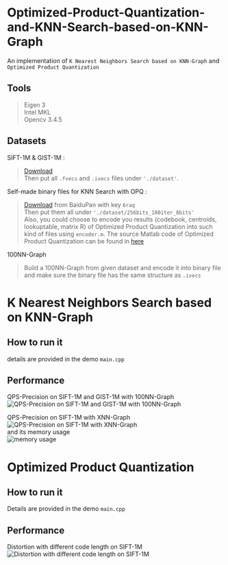 # Optimized-Product-Quantization-and-KNN-Search-based-on-KNN-Graph

An implementation of `K Nearest Neighbors Search based on KNN-Graph` and `Optimized Product Quantization`

## Tools
>Eigen 3<br/>
>Intel MKL<br/>
>Opencv 3.4.5<br/>

## Datasets

  SIFT-1M & GIST-1M : 
  >[Download](http://corpus-texmex.irisa.fr)<br/>
  >Then put all `.fvecs` and `.ivecs` files under `'./dataset'`.<br/>
  
  Self-made binary files for KNN Search with OPQ : 
  >[Download](https://pan.baidu.com/s/1EeZ1uQQ8P7j1n9Y_agqg_A) from BaiduPan with key `6raq`<br/>
  >Then put them all under `'./dataset/256bits_100iter_8bits'`<br/>
  >Also, you could choose to encode you results (codebook, centroids, lookuptable, matrix R) of Optimized Product Quantization into such kind of files using `encoder.m`. The source Matlab code of Optimized Product Quantization can be found in [here](http://kaiminghe.com/cvpr13/matlab_OPQ_release_v1.1.rar) 

  100NN-Graph
  >Build a 100NN-Graph from given dataset and encode it into binary file and make sure the binary file has the same structure as `.ivecs`

# K Nearest Neighbors Search based on KNN-Graph

## How to run it
details are provided in the demo `main.cpp`<br/>

## Performance
QPS-Precision on SIFT-1M and GIST-1M with 100NN-Graph<br/>
![QPS-Precision on SIFT-1M and GIST-1M with 100NN-Graph](https://github.com/QinghuiXing/Optimized-Product-Quantization-and-KNN-Search-based-on-KNN-Graph/figure/qps-precision_no_outliers.png)
<br/>

QPS-Precision on SIFT-1M with XNN-Graph<br/>
![QPS-Precision on SIFT-1M with XNN-Graph](https://github.com/QinghuiXing/Optimized-Product-Quantization-and-KNN-Search-based-on-KNN-Graph/figure/qps-precision_XNNGraph_v2.png)
<br/>
and its memory usage<br/>
![memory usage](https://github.com/QinghuiXing/Optimized-Product-Quantization-and-KNN-Search-based-on-KNN-Graph/figure/memory_XNNGraph.png)
<br/>

# Optimized Product Quantization
## How to run it
Details are provided in the demo `main.cpp`<br/>

## Performance
Distortion with different code length on SIFT-1M<br/>
![Distortion with different code length on SIFT-1M](https://github.com/QinghuiXing/Optimized-Product-Quantization-and-KNN-Search-based-on-KNN-Graph/figure/distortion-codelength_mycode.png)

